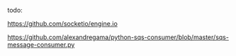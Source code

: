 todo:

https://github.com/socketio/engine.io

https://github.com/alexandregama/python-sqs-consumer/blob/master/sqs-message-consumer.py
